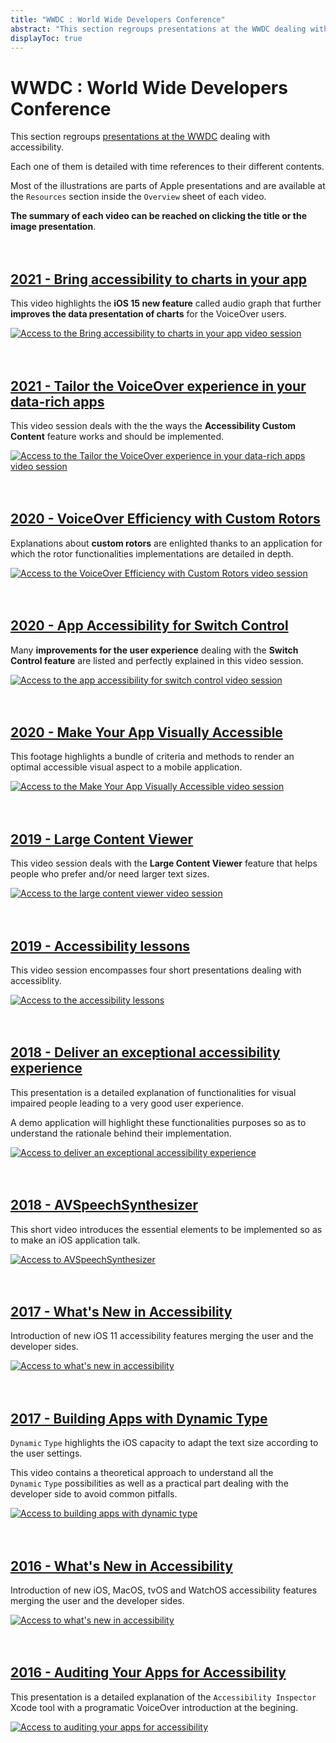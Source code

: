 ```yaml
---
title: "WWDC : World Wide Developers Conference"
abstract: "This section regroups presentations at the WWDC dealing with accessibility"
displayToc: true
---
```


# WWDC : World Wide Developers Conference

This section regroups [presentations at the WWDC](https://developer.apple.com/videos/) dealing with accessibility.

Each one of them is detailed with time references to their different contents.

Most of the illustrations are parts of Apple presentations and are available at the `Resources` section inside the `Overview` sheet of each video.

**The summary of each video can be reached on clicking the title or the image presentation**.
<br><br><br>


## [2021 - Bring accessibility to charts in your app](2021/122/)
This video highlights the **iOS&nbsp;15 new feature** called audio graph that further **improves the data presentation of charts** for the VoiceOver users.
<a href="2021/122/">
    
![Access to the Bring accessibility to charts in your app video session](../../images/iOSdev/wwdc21-122.png)
</a>
</br></br></br>  

## [2021 - Tailor the VoiceOver experience in your data-rich apps](2021/121/)
This video session deals with the the ways the **Accessibility Custom Content** feature works and should be implemented.
<a href="2021/121/"> 
    
![Access to the Tailor the VoiceOver experience in your data-rich apps video session](../../images/iOSdev/wwdc21-121.png)
</a>
</br></br></br>
    
## [2020 - VoiceOver Efficiency with Custom Rotors](2020/116/)
Explanations about **custom rotors** are enlighted thanks to an application for which the rotor functionalities implementations are detailed in depth.
<a href="2020/116/">
    
![Access to the VoiceOver Efficiency with Custom Rotors video session](../../images/iOSdev/wwdc20-116.png)
</a>
</br></br></br>

## [2020 - App Accessibility for Switch Control](2020/019/)
Many **improvements for the user experience** dealing with the **Switch Control feature** are listed and perfectly explained in this video session.
<a href="2020/019/">
    
![Access to the app accessibility for switch control video session](../../images/iOSdev/wwdc20-019.png)
</a>
</br></br></br>

## [2020 - Make Your App Visually Accessible](2020/020/)
This footage highlights a bundle of criteria and methods to render an optimal accessible visual aspect to a mobile application.
<a href="2020/020/">
    
![Access to the Make Your App Visually Accessible video session](../../images/iOSdev/wwdc20-020.png)
</a>
</br></br></br>

## [2019 - Large Content Viewer](2019/261/)
This video session deals with the **Large Content Viewer** feature that helps people who prefer and/or need larger text sizes.
<a href="2019/261/">
    
![Access to the large content viewer video session](../../images/iOSdev/wwdc19-261.png)
</a>
<br><br><br>

## [2019 - Accessibility lessons](2019/)
This video session encompasses four short presentations dealing with accessiblity.
<a href="2019/">
    
![Access to the accessibility lessons](../../images/iOSdev/wwdc19-000.png)
</a>
<br><br><br>

## [2018 - Deliver an exceptional accessibility experience](2018/230/)
This presentation is a detailed explanation of functionalities for visual impaired people leading to a very good user experience.

A demo application will highlight these functionalities purposes so as to understand the rationale behind their implementation.
<a href="2018/230/">
    
![Access to deliver an exceptional accessibility experience](../../images/iOSdev/wwdc18-230.png)
</a>
<br><br><br>
    
## [2018 - AVSpeechSynthesizer](2018/236/)
This short video introduces the essential elements to be implemented so as to make an iOS application talk.
<a href="2018/236/">
    
![Access to AVSpeechSynthesizer](../../images/iOSdev/wwdc18-236.png)
</a>
<br><br><br>

## [2017 - What's New in Accessibility](2017/215/)
Introduction of new iOS 11 accessibility features merging the user and the developer sides.
<a href="2017/215/">
    
![Access to what's new in accessibility](../../images/iOSdev/wwdc17-215.png)
</a>
<br><br><br>

## [2017 - Building Apps with Dynamic Type](2017/245/)
`Dynamic`&nbsp;`Type` highlights the iOS capacity to adapt the text size according to the user settings.

This video contains a theoretical approach to understand all the `Dynamic`&nbsp;`Type` possibilities as well as a practical part dealing with the developer side to avoid common pitfalls.
<a href="2017/245/">
    
![Access to building apps with dynamic type](../../images/iOSdev/wwdc17-245.png)
</a>
<br><br><br>

## [2016 - What's New in Accessibility](2016/202/)
Introduction of new iOS, MacOS, tvOS and WatchOS accessibility features merging the user and the developer sides.
<a href="2016/202/">
    
![Access to what's new in accessibility](../../images/iOSdev/wwdc16-202.png)
</a>
<br><br><br>
    
## [2016 - Auditing Your Apps for Accessibility](2016/407)
This presentation is a detailed explanation of the `Accessibility Inspector` Xcode tool with a programatic VoiceOver introduction at the begining.
<a href="2016/407/">
    
![Access to auditing your apps for accessibility](../../images/iOSdev/wwdc16-407.png)
</a>
